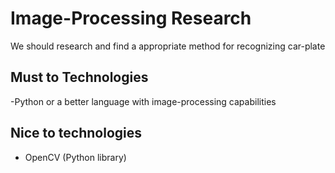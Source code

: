 # Image-Processing Research

We should research and find a appropriate method
for recognizing car-plate

## Must to Technologies

-Python or a better language with image-processing capabilities

## Nice to technologies

- OpenCV (Python library)
